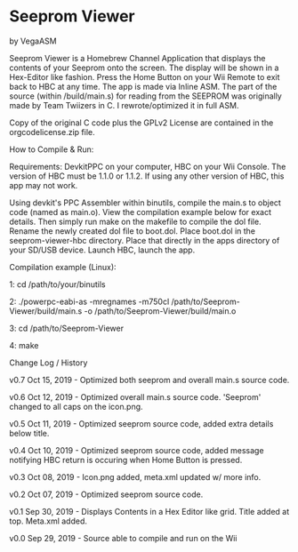 # Seeprom Viewer

by VegaASM

Seeprom Viewer is a Homebrew Channel Application that displays the contents of your Seeprom onto the screen. The display will be shown in a Hex-Editor like fashion. Press the Home Button on your Wii Remote to exit back to HBC at any time. The app is made via Inline ASM. The part of the source (within /build/main.s) for reading from the SEEPROM was originally made by Team Twiizers in C. I rewrote/optimized it in full ASM.

Copy of the original C code plus the GPLv2 License are contained in the orgcodelicense.zip file.

How to Compile & Run:

Requirements: DevkitPPC on your computer, HBC on your Wii Console. The version of HBC must be 1.1.0 or 1.1.2. If using any other version of HBC, this app may not work.

Using devkit's PPC Assembler within binutils, compile the main.s to object code (named as main.o). View the compilation example below for exact details. Then simply run make on the makefile to compile the dol file. Rename the newly created dol file to boot.dol. Place boot.dol in the seeprom-viewer-hbc directory. Place that directly in the apps directory of your SD/USB device. Launch HBC, launch the app.

Compilation example (Linux):

1: cd /path/to/your/binutils

2: ./powerpc-eabi-as -mregnames -m750cl /path/to/Seeprom-Viewer/build/main.s -o /path/to/Seeprom-Viewer/build/main.o

3: cd /path/to/Seeprom-Viewer

4: make

Change Log / History

v0.7 Oct 15, 2019 - Optimized both seeprom and overall main.s source code.

v0.6 Oct 12, 2019 - Optimized overall main.s source code. 'Seeprom' changed to all caps on the icon.png.

v0.5 Oct 11, 2019 - Optimized seeprom source code, added extra details below title.

v0.4 Oct 10, 2019 - Optimized seeprom source code, added message notifying HBC return is occuring when Home Button is pressed.

v0.3 Oct 08, 2019 - Icon.png added, meta.xml updated w/ more info.

v0.2 Oct 07, 2019 - Optimized seeprom source code.

v0.1 Sep 30, 2019 - Displays Contents in a Hex Editor like grid. Title added at top. Meta.xml added.

v0.0 Sep 29, 2019 - Source able to compile and run on the Wii
